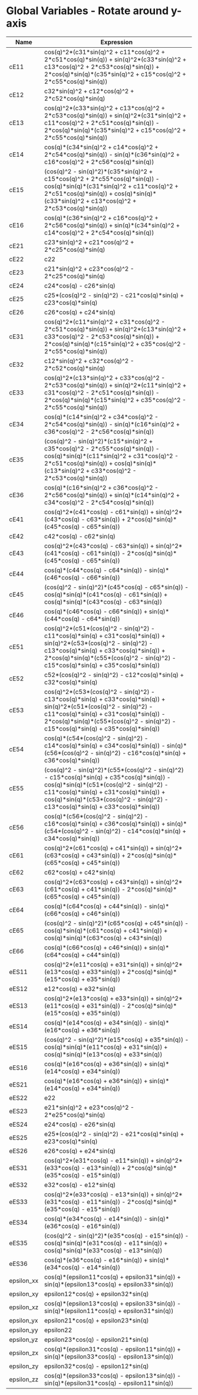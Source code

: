 # Global Variables - Rotate around y-axis

| Name       | Expression                                                   |
| ---------- | ------------------------------------------------------------ |
| cE11       | cos(q)^2\*(c31\*sin(q)^2 + c11\*cos(q)^2 +  2\*c51\*cos(q)\*sin(q)) + sin(q)^2\*(c33\*sin(q)^2 + c13\*cos(q)^2 +  2\*c53\*cos(q)\*sin(q)) + 2\*cos(q)\*sin(q)\*(c35\*sin(q)^2 + c15\*cos(q)^2 +  2\*c55\*cos(q)\*sin(q)) |
| cE12       | c32\*sin(q)^2 + c12\*cos(q)^2 + 2\*c52\*cos(q)\*sin(q)       |
| cE13       | cos(q)^2\*(c33\*sin(q)^2 + c13\*cos(q)^2 + 2\*c53\*cos(q)\*sin(q)) +  sin(q)^2\*(c31\*sin(q)^2 + c11\*cos(q)^2 + 2\*c51\*cos(q)\*sin(q)) -  2\*cos(q)\*sin(q)\*(c35\*sin(q)^2 + c15\*cos(q)^2 + 2\*c55\*cos(q)\*sin(q)) |
| cE14       | cos(q)\*(c34\*sin(q)^2 + c14\*cos(q)^2 + 2\*c54\*cos(q)\*sin(q)) -  sin(q)\*(c36\*sin(q)^2 + c16\*cos(q)^2 + 2\*c56\*cos(q)\*sin(q)) |
| cE15       | (cos(q)^2 - sin(q)^2)\*(c35\*sin(q)^2 + c15\*cos(q)^2 + 2\*c55\*cos(q)\*sin(q))  - cos(q)\*sin(q)\*(c31\*sin(q)^2 + c11\*cos(q)^2 + 2\*c51\*cos(q)\*sin(q)) +  cos(q)\*sin(q)\*(c33\*sin(q)^2 + c13\*cos(q)^2 + 2\*c53\*cos(q)\*sin(q)) |
| cE16       | cos(q)\*(c36\*sin(q)^2 + c16\*cos(q)^2 + 2\*c56\*cos(q)\*sin(q)) +  sin(q)\*(c34\*sin(q)^2 + c14\*cos(q)^2 + 2\*c54\*cos(q)\*sin(q)) |
| cE21       | c23\*sin(q)^2 + c21\*cos(q)^2 + 2\*c25\*cos(q)\*sin(q)       |
| cE22       | c22                                                          |
| cE23       | c21\*sin(q)^2 + c23\*cos(q)^2 - 2\*c25\*cos(q)\*sin(q)       |
| cE24       | c24\*cos(q) - c26\*sin(q)                                    |
| cE25       | c25\*(cos(q)^2 - sin(q)^2) - c21\*cos(q)\*sin(q) + c23\*cos(q)\*sin(q) |
| cE26       | c26\*cos(q) + c24\*sin(q)                                    |
| cE31       | cos(q)^2\*(c11\*sin(q)^2 + c31\*cos(q)^2 - 2\*c51\*cos(q)\*sin(q)) +  sin(q)^2\*(c13\*sin(q)^2 + c33\*cos(q)^2 - 2\*c53\*cos(q)\*sin(q)) +  2\*cos(q)\*sin(q)\*(c15\*sin(q)^2 + c35\*cos(q)^2 - 2\*c55\*cos(q)\*sin(q)) |
| cE32       | c12\*sin(q)^2 + c32\*cos(q)^2 - 2\*c52\*cos(q)\*sin(q)       |
| cE33       | cos(q)^2\*(c13\*sin(q)^2 + c33\*cos(q)^2 - 2\*c53\*cos(q)\*sin(q)) +  sin(q)^2\*(c11\*sin(q)^2 + c31\*cos(q)^2 - 2\*c51\*cos(q)\*sin(q)) -  2\*cos(q)\*sin(q)\*(c15\*sin(q)^2 + c35\*cos(q)^2 - 2\*c55\*cos(q)\*sin(q)) |
| cE34       | cos(q)\*(c14\*sin(q)^2 + c34\*cos(q)^2 - 2\*c54\*cos(q)\*sin(q)) -  sin(q)\*(c16\*sin(q)^2 + c36\*cos(q)^2 - 2\*c56\*cos(q)\*sin(q)) |
| cE35       | (cos(q)^2 - sin(q)^2)\*(c15\*sin(q)^2 + c35\*cos(q)^2 - 2\*c55\*cos(q)\*sin(q))  - cos(q)\*sin(q)\*(c11\*sin(q)^2 + c31\*cos(q)^2 - 2\*c51\*cos(q)\*sin(q)) +  cos(q)\*sin(q)\*(c13\*sin(q)^2 + c33\*cos(q)^2 - 2\*c53\*cos(q)\*sin(q)) |
| cE36       | cos(q)\*(c16\*sin(q)^2 + c36\*cos(q)^2 - 2\*c56\*cos(q)\*sin(q)) +  sin(q)\*(c14\*sin(q)^2 + c34\*cos(q)^2 - 2\*c54\*cos(q)\*sin(q)) |
| cE41       | cos(q)^2\*(c41\*cos(q) - c61\*sin(q)) + sin(q)^2\*(c43\*cos(q) - c63\*sin(q)) +  2\*cos(q)\*sin(q)\*(c45\*cos(q) - c65\*sin(q)) |
| cE42       | c42\*cos(q) - c62\*sin(q)                                    |
| cE43       | cos(q)^2\*(c43\*cos(q) - c63\*sin(q)) + sin(q)^2\*(c41\*cos(q) - c61\*sin(q)) -  2\*cos(q)\*sin(q)\*(c45\*cos(q) - c65\*sin(q)) |
| cE44       | cos(q)\*(c44\*cos(q) - c64\*sin(q)) - sin(q)\*(c46\*cos(q) - c66\*sin(q)) |
| cE45       | (cos(q)^2 - sin(q)^2)\*(c45\*cos(q) - c65\*sin(q)) -  cos(q)\*sin(q)\*(c41\*cos(q) - c61\*sin(q)) + cos(q)\*sin(q)\*(c43\*cos(q) -  c63\*sin(q)) |
| cE46       | cos(q)\*(c46\*cos(q) - c66\*sin(q)) + sin(q)\*(c44\*cos(q) - c64\*sin(q)) |
| cE51       | cos(q)^2\*(c51\*(cos(q)^2 - sin(q)^2) - c11\*cos(q)\*sin(q) +  c31\*cos(q)\*sin(q)) + sin(q)^2\*(c53\*(cos(q)^2 - sin(q)^2) - c13\*cos(q)\*sin(q)  + c33\*cos(q)\*sin(q)) + 2\*cos(q)\*sin(q)\*(c55\*(cos(q)^2 - sin(q)^2) -  c15\*cos(q)\*sin(q) + c35\*cos(q)\*sin(q)) |
| cE52       | c52\*(cos(q)^2 - sin(q)^2) - c12\*cos(q)\*sin(q) + c32\*cos(q)\*sin(q) |
| cE53       | cos(q)^2\*(c53\*(cos(q)^2 - sin(q)^2) - c13\*cos(q)\*sin(q) +  c33\*cos(q)\*sin(q)) + sin(q)^2\*(c51\*(cos(q)^2 - sin(q)^2) - c11\*cos(q)\*sin(q)  + c31\*cos(q)\*sin(q)) - 2\*cos(q)\*sin(q)\*(c55\*(cos(q)^2 - sin(q)^2) -  c15\*cos(q)\*sin(q) + c35\*cos(q)\*sin(q)) |
| cE54       | cos(q)\*(c54\*(cos(q)^2 - sin(q)^2) - c14\*cos(q)\*sin(q) +  c34\*cos(q)\*sin(q)) - sin(q)\*(c56\*(cos(q)^2 - sin(q)^2) - c16\*cos(q)\*sin(q) +  c36\*cos(q)\*sin(q)) |
| cE55       | (cos(q)^2 - sin(q)^2)\*(c55\*(cos(q)^2 - sin(q)^2) - c15\*cos(q)\*sin(q) +  c35\*cos(q)\*sin(q)) - cos(q)\*sin(q)\*(c51\*(cos(q)^2 - sin(q)^2) -  c11\*cos(q)\*sin(q) + c31\*cos(q)\*sin(q)) + cos(q)\*sin(q)\*(c53\*(cos(q)^2 -  sin(q)^2) - c13\*cos(q)\*sin(q) + c33\*cos(q)\*sin(q)) |
| cE56       | cos(q)\*(c56\*(cos(q)^2 - sin(q)^2) - c16\*cos(q)\*sin(q) +  c36\*cos(q)\*sin(q)) + sin(q)\*(c54\*(cos(q)^2 - sin(q)^2) - c14\*cos(q)\*sin(q) +  c34\*cos(q)\*sin(q)) |
| cE61       | cos(q)^2\*(c61\*cos(q) + c41\*sin(q)) + sin(q)^2\*(c63\*cos(q) + c43\*sin(q)) +  2\*cos(q)\*sin(q)\*(c65\*cos(q) + c45\*sin(q)) |
| cE62       | c62\*cos(q) + c42\*sin(q)                                    |
| cE63       | cos(q)^2\*(c63\*cos(q) + c43\*sin(q)) + sin(q)^2\*(c61\*cos(q) + c41\*sin(q)) -  2\*cos(q)\*sin(q)\*(c65\*cos(q) + c45\*sin(q)) |
| cE64       | cos(q)\*(c64\*cos(q) + c44\*sin(q)) - sin(q)\*(c66\*cos(q) + c46\*sin(q)) |
| cE65       | (cos(q)^2 - sin(q)^2)\*(c65\*cos(q) + c45\*sin(q)) -  cos(q)\*sin(q)\*(c61\*cos(q) + c41\*sin(q)) + cos(q)\*sin(q)\*(c63\*cos(q) +  c43\*sin(q)) |
| cE66       | cos(q)\*(c66\*cos(q) + c46\*sin(q)) + sin(q)\*(c64\*cos(q) + c44\*sin(q)) |
| eES11      | cos(q)^2\*(e11\*cos(q) + e31\*sin(q)) + sin(q)^2\*(e13\*cos(q) + e33\*sin(q)) +  2\*cos(q)\*sin(q)\*(e15\*cos(q) + e35\*sin(q)) |
| eES12      | e12\*cos(q) + e32\*sin(q)                                    |
| eES13      | cos(q)^2\*(e13\*cos(q) + e33\*sin(q)) + sin(q)^2\*(e11\*cos(q) + e31\*sin(q)) -  2\*cos(q)\*sin(q)\*(e15\*cos(q) + e35\*sin(q)) |
| eES14      | cos(q)\*(e14\*cos(q) + e34\*sin(q)) - sin(q)\*(e16\*cos(q) + e36\*sin(q)) |
| eES15      | (cos(q)^2 - sin(q)^2)\*(e15\*cos(q) + e35\*sin(q)) -  cos(q)\*sin(q)\*(e11\*cos(q) + e31\*sin(q)) + cos(q)\*sin(q)\*(e13\*cos(q) +  e33\*sin(q)) |
| eES16      | cos(q)\*(e16\*cos(q) + e36\*sin(q)) + sin(q)\*(e14\*cos(q) + e34\*sin(q)) |
| eES21      | cos(q)\*(e16\*cos(q) + e36\*sin(q)) + sin(q)\*(e14\*cos(q) + e34\*sin(q)) |
| eES22      | e22                                                          |
| eES23      | e21\*sin(q)^2 + e23\*cos(q)^2 - 2\*e25\*cos(q)\*sin(q)       |
| eES24      | e24\*cos(q) - e26\*sin(q)                                    |
| eES25      | e25\*(cos(q)^2 - sin(q)^2) - e21\*cos(q)\*sin(q) + e23\*cos(q)\*sin(q) |
| eES26      | e26\*cos(q) + e24\*sin(q)                                    |
| eES31      | cos(q)^2\*(e31\*cos(q) - e11\*sin(q)) + sin(q)^2\*(e33\*cos(q) - e13\*sin(q)) +  2\*cos(q)\*sin(q)\*(e35\*cos(q) - e15\*sin(q)) |
| eES32      | e32\*cos(q) - e12\*sin(q)                                    |
| eES33      | cos(q)^2\*(e33\*cos(q) - e13\*sin(q)) + sin(q)^2\*(e31\*cos(q) - e11\*sin(q)) -  2\*cos(q)\*sin(q)\*(e35\*cos(q) - e15\*sin(q)) |
| eES34      | cos(q)\*(e34\*cos(q) - e14\*sin(q)) - sin(q)\*(e36\*cos(q) - e16\*sin(q)) |
| eES35      | (cos(q)^2 - sin(q)^2)\*(e35\*cos(q) - e15\*sin(q)) -  cos(q)\*sin(q)\*(e31\*cos(q) - e11\*sin(q)) + cos(q)\*sin(q)\*(e33\*cos(q) -  e13\*sin(q)) |
| eES36      | cos(q)\*(e36\*cos(q) - e16\*sin(q)) + sin(q)\*(e34\*cos(q) - e14\*sin(q)) |
| epsilon_xx | cos(q)\*(epsilon11\*cos(q) + epsilon31\*sin(q)) + sin(q)\*(epsilon13\*cos(q) +  epsilon33\*sin(q)) |
| epsilon_xy | epsilon12\*cos(q) + epsilon32\*sin(q)                        |
| epsilon_xz | cos(q)\*(epsilon13\*cos(q) + epsilon33\*sin(q)) - sin(q)\*(epsilon11\*cos(q) +  epsilon31\*sin(q)) |
| epsilon_yx | epsilon21\*cos(q) + epsilon23\*sin(q)                        |
| epsilon_yy | epsilon22                                                    |
| epsilon_yz | epsilon23\*cos(q) - epsilon21\*sin(q)                        |
| epsilon_zx | cos(q)\*(epsilon31\*cos(q) - epsilon11\*sin(q)) + sin(q)\*(epsilon33\*cos(q) -  epsilon13\*sin(q)) |
| epsilon_zy | epsilon32\*cos(q) - epsilon12\*sin(q)                        |
| epsilon_zz | cos(q)\*(epsilon33\*cos(q) - epsilon13\*sin(q)) - sin(q)\*(epsilon31\*cos(q) -  epsilon11\*sin(q)) |